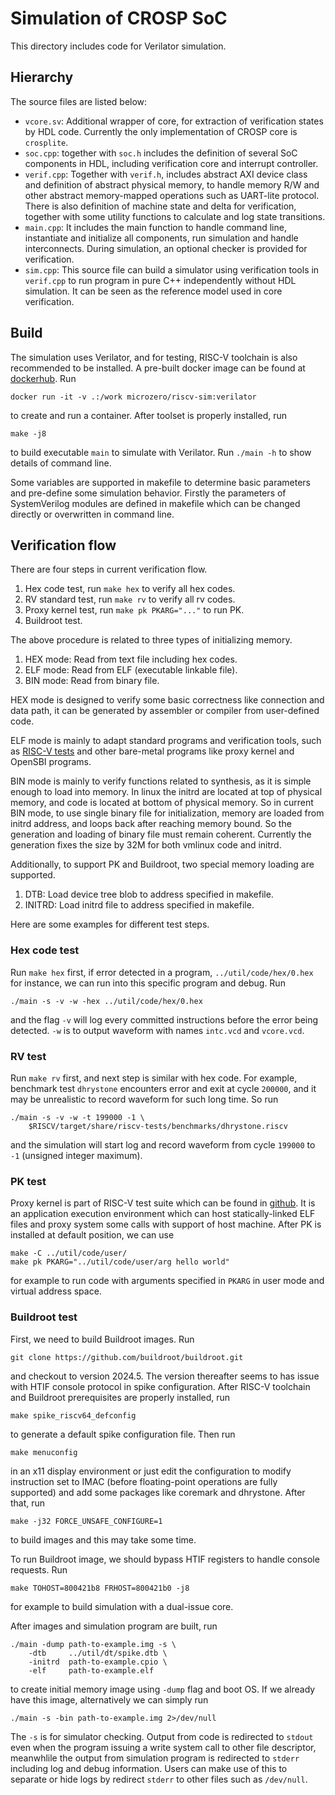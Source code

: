# Simulation of CROSP SoC

This directory includes code for Verilator simulation.

## Hierarchy

The source files are listed below:

- `vcore.sv`: Additional wrapper of core, for extraction of
  verification states by HDL code. Currently the only
  implementation of CROSP core is `crosplite`.
- `soc.cpp`: together with `soc.h` includes the definition of
  several SoC components in HDL, including verification core
  and interrupt controller.
- `verif.cpp`: Together with `verif.h`, includes abstract AXI
  device class and definition of abstract physical memory, to
  handle memory R/W and other abstract memory-mapped operations
  such as UART-lite protocol. There is also definition of
  machine state and delta for verification, together with some
  utility functions to calculate and log state transitions.
- `main.cpp`: It includes the main function to handle command
  line, instantiate and initialize all components, run
  simulation and handle interconnects. During simulation, an
  optional checker is provided for verification.
- `sim.cpp`: This source file can build a simulator using
  verification tools in `verif.cpp` to run program in pure C++
  independently without HDL simulation. It can be seen as the
  reference model used in core verification.

## Build

The simulation uses Verilator, and for testing, RISC-V
toolchain is also recommended to be installed. A pre-built
docker image can be found at
[dockerhub](https://hub.docker.com/r/microzero/riscv-sim). Run
```
docker run -it -v .:/work microzero/riscv-sim:verilator
```
to create and run a container. After toolset is properly
installed, run
```
make -j8
```
to build executable `main` to simulate with Verilator. Run
`./main -h` to show details of command line.

Some variables are supported in makefile to determine basic
parameters and pre-define some simulation behavior. Firstly the
parameters of SystemVerilog modules are defined in makefile
which can be changed directly or overwritten in command line.

## Verification flow

There are four steps in current verification flow.

1. Hex code test, run `make hex` to verify all hex codes.
2. RV standard test, run `make rv` to verify all rv codes.
3. Proxy kernel test, run `make pk PKARG="..."` to run PK.
4. Buildroot test.

The above procedure is related to three types of initializing
memory.

1. HEX mode: Read from text file including hex codes.
2. ELF mode: Read from ELF (executable linkable file).
3. BIN mode: Read from binary file.

HEX mode is designed to verify some basic correctness like
connection and data path, it can be generated by assembler or
compiler from user-defined code.

ELF mode is mainly to adapt standard programs and verification
tools, such as
[RISC-V tests](https://github.com/riscv-software-src/riscv-tests)
and other bare-metal programs like proxy kernel and OpenSBI
programs.

BIN mode is mainly to verify functions related to synthesis,
as it is simple enough to load into memory. In linux the initrd
are located at top of physical memory, and code is located at
bottom of physical memory. So in current BIN mode, to use
single binary file for initialization, memory are loaded from
initrd address, and loops back after reaching memory bound.
So the generation and loading of binary file must remain
coherent. Currently the generation fixes the size by 32M for
both vmlinux code and initrd.

Additionally, to support PK and Buildroot, two special memory
loading are supported.

1. DTB: Load device tree blob to address specified in makefile.
2. INITRD: Load initrd file to address specified in makefile.

Here are some examples for different test steps.

### Hex code test

Run `make hex` first, if error detected in a program,
`../util/code/hex/0.hex` for instance, we can run into this
specific program and debug. Run
```
./main -s -v -w -hex ../util/code/hex/0.hex
```
and the flag `-v` will log every committed instructions before
the error being detected. `-w` is to output waveform with names
`intc.vcd` and `vcore.vcd`.

### RV test

Run `make rv` first, and next step is similar with hex code.
For example, benchmark test `dhrystone` encounters error and
exit at cycle `200000`, and it may be unrealistic to record
waveform for such long time. So run
```
./main -s -v -w -t 199000 -1 \
    $RISCV/target/share/riscv-tests/benchmarks/dhrystone.riscv
```
and the simulation will start log and record waveform from
cycle `199000` to `-1` (unsigned integer maximum).

### PK test

Proxy kernel is part of RISC-V test suite which can be found in
[github](https://github.com/riscv-software-src/riscv-pk). It is
an application execution environment which can host
statically-linked ELF files and proxy system some calls with
support of host machine. After PK is installed at default
position, we can use
```
make -C ../util/code/user/
make pk PKARG="../util/code/user/arg hello world"
```
for example to run code with arguments specified in `PKARG` in
user mode and virtual address space.

### Buildroot test

First, we need to build Buildroot images. Run
```
git clone https://github.com/buildroot/buildroot.git
```
and checkout to version 2024.5. The version thereafter seems to
has issue with HTIF console protocol in spike configuration.
After RISC-V toolchain and Buildroot prerequisites are properly
installed, run
```
make spike_riscv64_defconfig
```
to generate a default spike configuration file. Then run
```
make menuconfig
```
in an x11 display environment or just edit the configuration to
modify instruction set to IMAC (before floating-point operations
are fully supported) and add some packages like coremark and
dhrystone. After that, run
```
make -j32 FORCE_UNSAFE_CONFIGURE=1
```
to build images and this may take some time.

To run Buildroot image, we should bypass HTIF registers to
handle console requests. Run
```
make TOHOST=800421b8 FRHOST=800421b0 -j8
```
for example to build simulation with a dual-issue core.

After images and simulation program are built, run
```
./main -dump path-to-example.img -s \
    -dtb     ../util/dt/spike.dtb \
    -initrd  path-to-example.cpio \
    -elf     path-to-example.elf
```
to create initial memory image using `-dump` flag and boot OS.
If we already have this image, alternatively we can simply run
```
./main -s -bin path-to-example.img 2>/dev/null
```
The `-s` is for simulator checking. Output from code is
redirected to `stdout` even when the program issuing a write
system call to other file descriptor, meanwhlile the output
from simulation program is redirected to `stderr` including log
and debug information. Users can make use of this to separate
or hide logs by redirect `stderr` to other files such as
`/dev/null`.
